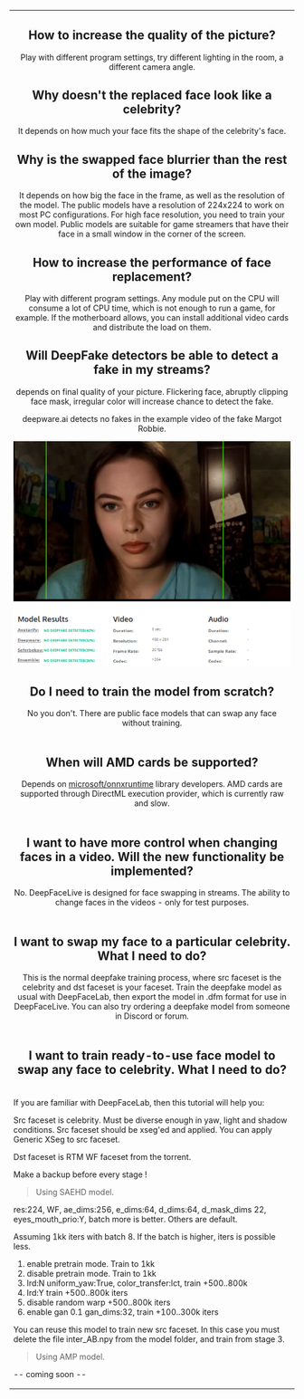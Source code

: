 <table align="center" border="0">
<tr><td colspan=2 align="center">

## How to increase the quality of the picture?

Play with different program settings, try different lighting in the room, a different camera angle.

## Why doesn't the replaced face look like a celebrity?

It depends on how much your face fits the shape of the celebrity's face.

## Why is the swapped face blurrier than the rest of the image?

It depends on how big the face in the frame, as well as the resolution of the model. The public models have a resolution of 224x224 to work on most PC configurations. For high face resolution, you need to train your own model. Public models are suitable for game streamers that have their face in a small window in the corner of the screen.

## How to increase the performance of face replacement?

Play with different program settings. Any module put on the CPU will consume a lot of CPU time, which is not enough to run a game, for example. If the motherboard allows, you can install additional video cards and distribute the load on them.



## Will DeepFake detectors be able to detect a fake in my streams?

depends on final quality of your picture. Flickering face, abruptly clipping face mask, irregular color will increase chance to detect the fake.

deepware.ai detects no fakes in the example video of the fake Margot Robbie.

<img src="deepware_result.png"></img>

## Do I need to train the model from scratch?

No you don't. There are public face models that can swap any face without training.

</td></tr>
<tr><td colspan=2 align="center">

## When will AMD cards be supported?

Depends on <a href="https://github.com/microsoft/onnxruntime">microsoft/onnxruntime</a> library developers. AMD cards are supported through DirectML execution provider, which is currently raw and slow.

</td></tr>
<tr><td colspan=2 align="center">

## I want to have more control when changing faces in a video. Will the new functionality be implemented?

No. DeepFaceLive is designed for face swapping in streams. The ability to change faces in the videos - only for test purposes.

</td></tr>
<tr><td colspan=2 align="center">

## I want to swap my face to a particular celebrity. What I need to do?

This is the normal deepfake training process, where src faceset is the celebrity and dst faceset is your faceset. Train the deepfake model as usual with DeepFaceLab, then export the model in .dfm format for use in DeepFaceLive. You can also try ordering a deepfake model from someone in Discord or forum.

</td></tr>
<tr><td colspan=2 align="center">

## I want to train ready-to-use face model to swap any face to celebrity. What I need to do?

</td></tr>
<tr><td colspan=2 align="left">

If you are familiar with DeepFaceLab, then this tutorial will help you:

Src faceset is celebrity. Must be diverse enough in yaw, light and shadow conditions.
Src faceset should be xseg'ed and applied. You can apply Generic XSeg to src faceset.

Dst faceset is RTM WF faceset from the torrent.

Make a backup before every stage !

> Using SAEHD model.

res:224, WF, ae_dims:256, e_dims:64, d_dims:64, d_mask_dims 22, eyes_mouth_prio:Y, batch more is better. Others are default.

Assuming 1kk iters with batch 8. If the batch is higher, iters is possible less.

1) enable pretrain mode. Train to 1kk
2) disable pretrain mode. Train to 1kk
3) lrd:N uniform_yaw:True, color_transfer:lct, train +500..800k
4) lrd:Y train +500..800k iters
5) disable random warp +500..800k iters
6) enable gan 0.1 gan_dims:32, train +100..300k iters

You can reuse this model to train new src faceset. In this case you must delete the file inter_AB.npy from the model folder, and train from stage 3.

> Using AMP model.

-- coming soon --


</td></tr>
</table>




